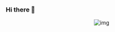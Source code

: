 ### Hi there 👋
<div align="center">
  <img src="https://gfycat.com/fr/livedecisiveekaltadet" alt="img" />
</div>

<!--
**Mitsufiro/Mitsufiro** is a ✨ _special_ ✨ repository because its `README.md` (this file) appears on your GitHub profile.

Here are some ideas to get you started:

- 🔭 I’m currently working on ...
- 🌱 I’m currently learning ...
- 👯 I’m looking to collaborate on ...
- 🤔 I’m looking for help with ...
- 💬 Ask me about ...
- 📫 How to reach me: ...
- 😄 Pronouns: ...
- ⚡ Fun fact: ...
-->
